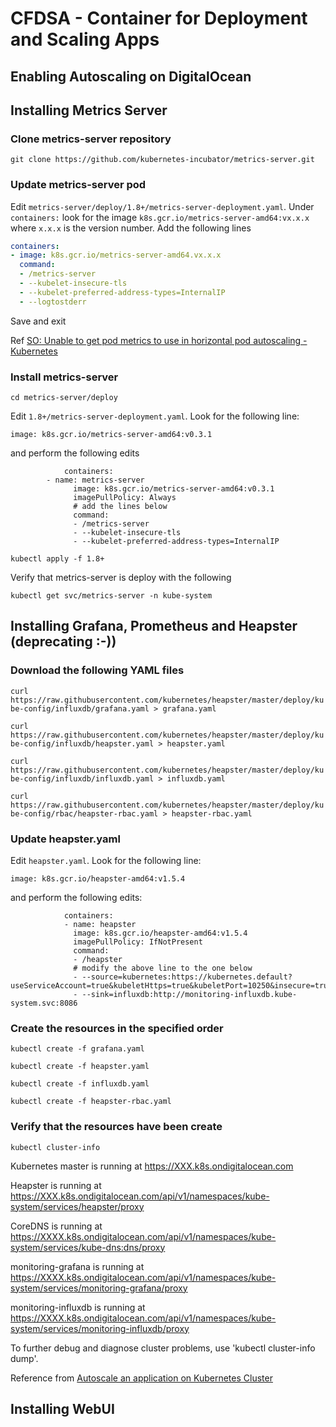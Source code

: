 # CFDSA - Container for Deployment and Scaling Apps

## Enabling Autoscaling on DigitalOcean

## Installing Metrics Server

### Clone metrics-server repository
`git clone https://github.com/kubernetes-incubator/metrics-server.git`

### Update metrics-server pod
Edit `metrics-server/deploy/1.8+/metrics-server-deployment.yaml`. 
Under `containers:` look for the image `k8s.gcr.io/metrics-server-amd64:vx.x.x` where 
`x.x.x` is the version number. Add the following lines

```yaml
containers:
- image: k8s.gcr.io/metrics-server-amd64.vx.x.x
  command:
  - /metrics-server
  - --kubelet-insecure-tls
  - --kubelet-preferred-address-types=InternalIP
  - --logtostderr
```

Save and exit

Ref [SO: Unable to get pod metrics to use in horizontal pod autoscaling -Kubernetes](https://stackoverflow.com/questions/53538012/unable-to-get-pod-metrics-to-use-in-horizontal-pod-autoscaling-kubernetes)

### Install metrics-server
`cd metrics-server/deploy`

Edit `1.8+/metrics-server-deployment.yaml`. Look for the following line:

`image: k8s.gcr.io/metrics-server-amd64:v0.3.1`

and perform the following edits

```
			containers:
      	- name: metrics-server
        	  image: k8s.gcr.io/metrics-server-amd64:v0.3.1
        	  imagePullPolicy: Always
			  # add the lines below
        	  command:
        	  - /metrics-server
        	  - --kubelet-insecure-tls
        	  - --kubelet-preferred-address-types=InternalIP
```

`kubectl apply -f 1.8+`

Verify that metrics-server is deploy with the following

`kubectl get svc/metrics-server -n kube-system`

## Installing Grafana, Prometheus and Heapster (deprecating :-))
### Download the following YAML files
`curl https://raw.githubusercontent.com/kubernetes/heapster/master/deploy/kube-config/influxdb/grafana.yaml > grafana.yaml`

`curl https://raw.githubusercontent.com/kubernetes/heapster/master/deploy/kube-config/influxdb/heapster.yaml > heapster.yaml`

`curl https://raw.githubusercontent.com/kubernetes/heapster/master/deploy/kube-config/influxdb/influxdb.yaml > influxdb.yaml`

`curl https://raw.githubusercontent.com/kubernetes/heapster/master/deploy/kube-config/rbac/heapster-rbac.yaml > heapster-rbac.yaml`

### Update heapster.yaml

Edit `heapster.yaml`.  Look for the following line:

`image: k8s.gcr.io/heapster-amd64:v1.5.4`

and perform the following edits:

```
			containers:
			- name: heapster
			  image: k8s.gcr.io/heapster-amd64:v1.5.4
			  imagePullPolicy: IfNotPresent
			  command:
			  - /heapster
			  # modify the above line to the one below
			  - --source=kubernetes:https://kubernetes.default?useServiceAccount=true&kubeletHttps=true&kubeletPort=10250&insecure=true
			  - --sink=influxdb:http://monitoring-influxdb.kube-system.svc:8086
```

### Create the resources in the specified order 
`kubectl create -f grafana.yaml`

`kubectl create -f heapster.yaml`

`kubectl create -f influxdb.yaml`

`kubectl create -f heapster-rbac.yaml`

### Verify that the resources have been create
`kubectl cluster-info`

Kubernetes master is running at https://XXX.k8s.ondigitalocean.com

Heapster is running at https://XXX.k8s.ondigitalocean.com/api/v1/namespaces/kube-system/services/heapster/proxy

CoreDNS is running at https://XXXX.k8s.ondigitalocean.com/api/v1/namespaces/kube-system/services/kube-dns:dns/proxy

monitoring-grafana is running at https://XXXX.k8s.ondigitalocean.com/api/v1/namespaces/kube-system/services/monitoring-grafana/proxy

monitoring-influxdb is running at https://XXXX.k8s.ondigitalocean.com/api/v1/namespaces/kube-system/services/monitoring-influxdb/proxy

To further debug and diagnose cluster problems, use 'kubectl cluster-info dump'.

Reference from [Autoscale an application on Kubernetes Cluster](https://developer.ibm.com/tutorials/autoscale-application-on-kubernetes-cluster)

## Installing WebUI
